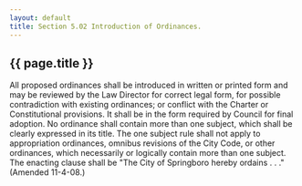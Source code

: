 ```yaml
---
layout: default 
title: Section 5.02 Introduction of Ordinances.
---
```


{{ page.title }}
----------------

All proposed ordinances shall be introduced in written or printed form
and may be reviewed by the Law Director for correct legal form, for
possible contradiction with existing ordinances; or conflict with the
Charter or Constitutional provisions. It shall be in the form required
by Council for final adoption. No ordinance shall contain more than one
subject, which shall be clearly expressed in its title. The one subject
rule shall not apply to appropriation ordinances, omnibus revisions of
the City Code, or other ordinances, which necessarily or logically
contain more than one subject. The enacting clause shall be "The City of
Springboro hereby ordains . . ." (Amended 11-4-08.)
